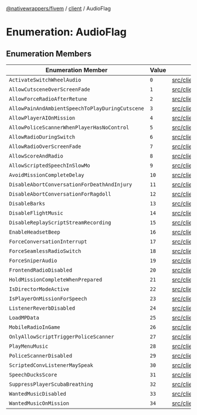 [@nativewrappers/fivem](../../README.md) / [client](../README.md) / AudioFlag

# Enumeration: AudioFlag

## Enumeration Members

| Enumeration Member | Value | Defined in |
| ------ | ------ | ------ |
| `ActivateSwitchWheelAudio` | `0` | [src/client/enums/AudioFlag.ts:2](https://github.com/nativewrappers/fivem/blob/87bcb6b348baa538f549670f784fcd3ed14240d8/src/client/enums/AudioFlag.ts#L2) |
| `AllowCutsceneOverScreenFade` | `1` | [src/client/enums/AudioFlag.ts:3](https://github.com/nativewrappers/fivem/blob/87bcb6b348baa538f549670f784fcd3ed14240d8/src/client/enums/AudioFlag.ts#L3) |
| `AllowForceRadioAfterRetune` | `2` | [src/client/enums/AudioFlag.ts:4](https://github.com/nativewrappers/fivem/blob/87bcb6b348baa538f549670f784fcd3ed14240d8/src/client/enums/AudioFlag.ts#L4) |
| `AllowPainAndAmbientSpeechToPlayDuringCutscene` | `3` | [src/client/enums/AudioFlag.ts:5](https://github.com/nativewrappers/fivem/blob/87bcb6b348baa538f549670f784fcd3ed14240d8/src/client/enums/AudioFlag.ts#L5) |
| `AllowPlayerAIOnMission` | `4` | [src/client/enums/AudioFlag.ts:6](https://github.com/nativewrappers/fivem/blob/87bcb6b348baa538f549670f784fcd3ed14240d8/src/client/enums/AudioFlag.ts#L6) |
| `AllowPoliceScannerWhenPlayerHasNoControl` | `5` | [src/client/enums/AudioFlag.ts:7](https://github.com/nativewrappers/fivem/blob/87bcb6b348baa538f549670f784fcd3ed14240d8/src/client/enums/AudioFlag.ts#L7) |
| `AllowRadioDuringSwitch` | `6` | [src/client/enums/AudioFlag.ts:8](https://github.com/nativewrappers/fivem/blob/87bcb6b348baa538f549670f784fcd3ed14240d8/src/client/enums/AudioFlag.ts#L8) |
| `AllowRadioOverScreenFade` | `7` | [src/client/enums/AudioFlag.ts:9](https://github.com/nativewrappers/fivem/blob/87bcb6b348baa538f549670f784fcd3ed14240d8/src/client/enums/AudioFlag.ts#L9) |
| `AllowScoreAndRadio` | `8` | [src/client/enums/AudioFlag.ts:10](https://github.com/nativewrappers/fivem/blob/87bcb6b348baa538f549670f784fcd3ed14240d8/src/client/enums/AudioFlag.ts#L10) |
| `AllowScriptedSpeechInSlowMo` | `9` | [src/client/enums/AudioFlag.ts:11](https://github.com/nativewrappers/fivem/blob/87bcb6b348baa538f549670f784fcd3ed14240d8/src/client/enums/AudioFlag.ts#L11) |
| `AvoidMissionCompleteDelay` | `10` | [src/client/enums/AudioFlag.ts:12](https://github.com/nativewrappers/fivem/blob/87bcb6b348baa538f549670f784fcd3ed14240d8/src/client/enums/AudioFlag.ts#L12) |
| `DisableAbortConversationForDeathAndInjury` | `11` | [src/client/enums/AudioFlag.ts:13](https://github.com/nativewrappers/fivem/blob/87bcb6b348baa538f549670f784fcd3ed14240d8/src/client/enums/AudioFlag.ts#L13) |
| `DisableAbortConversationForRagdoll` | `12` | [src/client/enums/AudioFlag.ts:14](https://github.com/nativewrappers/fivem/blob/87bcb6b348baa538f549670f784fcd3ed14240d8/src/client/enums/AudioFlag.ts#L14) |
| `DisableBarks` | `13` | [src/client/enums/AudioFlag.ts:15](https://github.com/nativewrappers/fivem/blob/87bcb6b348baa538f549670f784fcd3ed14240d8/src/client/enums/AudioFlag.ts#L15) |
| `DisableFlightMusic` | `14` | [src/client/enums/AudioFlag.ts:16](https://github.com/nativewrappers/fivem/blob/87bcb6b348baa538f549670f784fcd3ed14240d8/src/client/enums/AudioFlag.ts#L16) |
| `DisableReplayScriptStreamRecording` | `15` | [src/client/enums/AudioFlag.ts:17](https://github.com/nativewrappers/fivem/blob/87bcb6b348baa538f549670f784fcd3ed14240d8/src/client/enums/AudioFlag.ts#L17) |
| `EnableHeadsetBeep` | `16` | [src/client/enums/AudioFlag.ts:18](https://github.com/nativewrappers/fivem/blob/87bcb6b348baa538f549670f784fcd3ed14240d8/src/client/enums/AudioFlag.ts#L18) |
| `ForceConversationInterrupt` | `17` | [src/client/enums/AudioFlag.ts:19](https://github.com/nativewrappers/fivem/blob/87bcb6b348baa538f549670f784fcd3ed14240d8/src/client/enums/AudioFlag.ts#L19) |
| `ForceSeamlessRadioSwitch` | `18` | [src/client/enums/AudioFlag.ts:20](https://github.com/nativewrappers/fivem/blob/87bcb6b348baa538f549670f784fcd3ed14240d8/src/client/enums/AudioFlag.ts#L20) |
| `ForceSniperAudio` | `19` | [src/client/enums/AudioFlag.ts:21](https://github.com/nativewrappers/fivem/blob/87bcb6b348baa538f549670f784fcd3ed14240d8/src/client/enums/AudioFlag.ts#L21) |
| `FrontendRadioDisabled` | `20` | [src/client/enums/AudioFlag.ts:22](https://github.com/nativewrappers/fivem/blob/87bcb6b348baa538f549670f784fcd3ed14240d8/src/client/enums/AudioFlag.ts#L22) |
| `HoldMissionCompleteWhenPrepared` | `21` | [src/client/enums/AudioFlag.ts:23](https://github.com/nativewrappers/fivem/blob/87bcb6b348baa538f549670f784fcd3ed14240d8/src/client/enums/AudioFlag.ts#L23) |
| `IsDirectorModeActive` | `22` | [src/client/enums/AudioFlag.ts:24](https://github.com/nativewrappers/fivem/blob/87bcb6b348baa538f549670f784fcd3ed14240d8/src/client/enums/AudioFlag.ts#L24) |
| `IsPlayerOnMissionForSpeech` | `23` | [src/client/enums/AudioFlag.ts:25](https://github.com/nativewrappers/fivem/blob/87bcb6b348baa538f549670f784fcd3ed14240d8/src/client/enums/AudioFlag.ts#L25) |
| `ListenerReverbDisabled` | `24` | [src/client/enums/AudioFlag.ts:26](https://github.com/nativewrappers/fivem/blob/87bcb6b348baa538f549670f784fcd3ed14240d8/src/client/enums/AudioFlag.ts#L26) |
| `LoadMPData` | `25` | [src/client/enums/AudioFlag.ts:27](https://github.com/nativewrappers/fivem/blob/87bcb6b348baa538f549670f784fcd3ed14240d8/src/client/enums/AudioFlag.ts#L27) |
| `MobileRadioInGame` | `26` | [src/client/enums/AudioFlag.ts:28](https://github.com/nativewrappers/fivem/blob/87bcb6b348baa538f549670f784fcd3ed14240d8/src/client/enums/AudioFlag.ts#L28) |
| `OnlyAllowScriptTriggerPoliceScanner` | `27` | [src/client/enums/AudioFlag.ts:29](https://github.com/nativewrappers/fivem/blob/87bcb6b348baa538f549670f784fcd3ed14240d8/src/client/enums/AudioFlag.ts#L29) |
| `PlayMenuMusic` | `28` | [src/client/enums/AudioFlag.ts:30](https://github.com/nativewrappers/fivem/blob/87bcb6b348baa538f549670f784fcd3ed14240d8/src/client/enums/AudioFlag.ts#L30) |
| `PoliceScannerDisabled` | `29` | [src/client/enums/AudioFlag.ts:31](https://github.com/nativewrappers/fivem/blob/87bcb6b348baa538f549670f784fcd3ed14240d8/src/client/enums/AudioFlag.ts#L31) |
| `ScriptedConvListenerMaySpeak` | `30` | [src/client/enums/AudioFlag.ts:32](https://github.com/nativewrappers/fivem/blob/87bcb6b348baa538f549670f784fcd3ed14240d8/src/client/enums/AudioFlag.ts#L32) |
| `SpeechDucksScore` | `31` | [src/client/enums/AudioFlag.ts:33](https://github.com/nativewrappers/fivem/blob/87bcb6b348baa538f549670f784fcd3ed14240d8/src/client/enums/AudioFlag.ts#L33) |
| `SuppressPlayerScubaBreathing` | `32` | [src/client/enums/AudioFlag.ts:34](https://github.com/nativewrappers/fivem/blob/87bcb6b348baa538f549670f784fcd3ed14240d8/src/client/enums/AudioFlag.ts#L34) |
| `WantedMusicDisabled` | `33` | [src/client/enums/AudioFlag.ts:35](https://github.com/nativewrappers/fivem/blob/87bcb6b348baa538f549670f784fcd3ed14240d8/src/client/enums/AudioFlag.ts#L35) |
| `WantedMusicOnMission` | `34` | [src/client/enums/AudioFlag.ts:36](https://github.com/nativewrappers/fivem/blob/87bcb6b348baa538f549670f784fcd3ed14240d8/src/client/enums/AudioFlag.ts#L36) |
